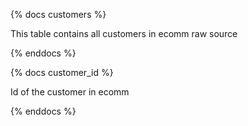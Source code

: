 {% docs customers %}

This table contains all customers in ecomm raw source

{% enddocs %}

{% docs customer_id %}

Id of the customer in ecomm

{% enddocs %}